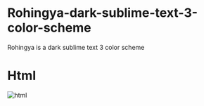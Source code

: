 # Rohingya-dark-sublime-text-3-color-scheme
Rohingya is a dark sublime text 3 color scheme

# Html
![html](https://user-images.githubusercontent.com/32423657/31104077-a58832e6-a7d2-11e7-824a-25f24ef45b06.PNG)

